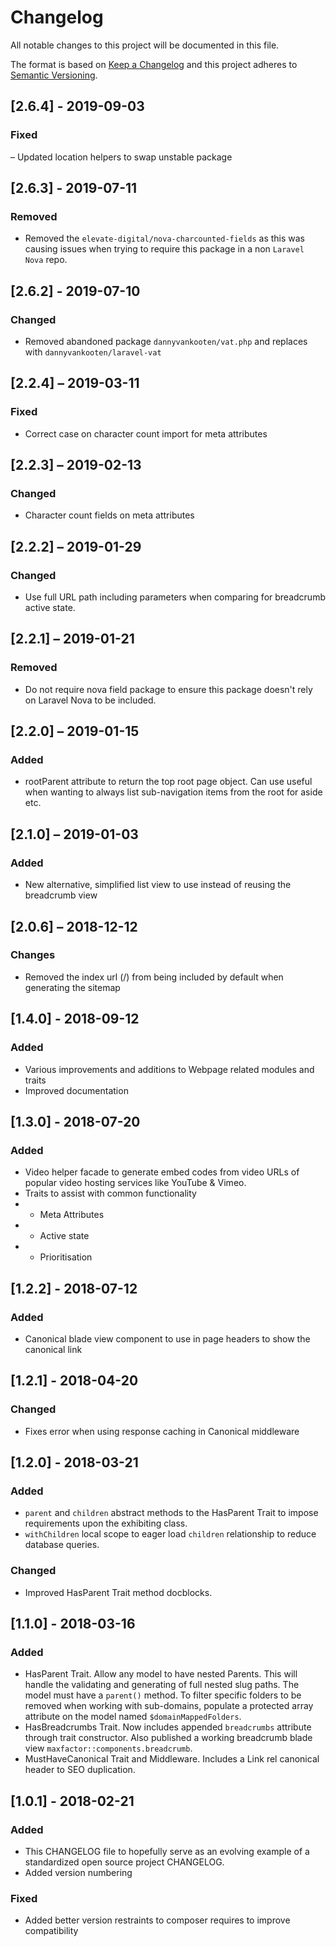 # Changelog

All notable changes to this project will be documented in this file.

The format is based on [Keep a Changelog](http://keepachangelog.com/en/1.0.0/)
and this project adheres to [Semantic Versioning](http://semver.org/spec/v2.0.0.html).

## [2.6.4] - 2019-09-03

### Fixed

– Updated location helpers to swap unstable package

## [2.6.3] - 2019-07-11

### Removed

- Removed the `elevate-digital/nova-charcounted-fields` as this was causing issues when trying to require this package in a non `Laravel Nova` repo.

## [2.6.2] - 2019-07-10

### Changed

- Removed abandoned package `dannyvankooten/vat.php` and replaces with `dannyvankooten/laravel-vat`

## [2.2.4] – 2019-03-11

### Fixed

- Correct case on character count import for meta attributes

## [2.2.3] – 2019-02-13

### Changed

- Character count fields on meta attributes

## [2.2.2] – 2019-01-29

### Changed

- Use full URL path including parameters when comparing for breadcrumb active state.

## [2.2.1] – 2019-01-21

### Removed

- Do not require nova field package to ensure this package doesn't rely on Laravel Nova to be included.

## [2.2.0] – 2019-01-15

### Added

- rootParent attribute to return the top root page object. Can use useful when wanting to always list sub-navigation items from the root for aside etc.

## [2.1.0] – 2019-01-03

### Added

- New alternative, simplified list view to use instead of reusing the breadcrumb view

## [2.0.6] – 2018-12-12

### Changes

- Removed the index url (/) from being included by default when generating the sitemap

## [1.4.0] - 2018-09-12

### Added

- Various improvements and additions to Webpage related modules and traits
- Improved documentation

## [1.3.0] - 2018-07-20

### Added

- Video helper facade to generate embed codes from video URLs of popular video hosting services like YouTube & Vimeo.
- Traits to assist with common functionality
- - Meta Attributes
- - Active state
- - Prioritisation

## [1.2.2] - 2018-07-12

### Added

- Canonical blade view component to use in page headers to show the canonical link

## [1.2.1] - 2018-04-20

### Changed

- Fixes error when using response caching in Canonical middleware

## [1.2.0] - 2018-03-21

### Added

- `parent` and `children` abstract methods to the HasParent Trait to impose requirements upon the exhibiting class.
- `withChildren` local scope to eager load `children` relationship to reduce database queries.

### Changed

- Improved HasParent Trait method docblocks.

## [1.1.0] - 2018-03-16

### Added

- HasParent Trait. Allow any model to have nested Parents. This will handle the validating and generating of full nested slug paths. The model must have a `parent()` method. To filter specific folders to be removed when working with sub-domains, populate a protected array attribute on the model named `$domainMappedFolders`.
- HasBreadcrumbs Trait. Now includes appended `breadcrumbs` attribute through trait constructor. Also published a working breadcrumb blade view `maxfactor::components.breadcrumb`.
- MustHaveCanonical Trait and Middleware. Includes a Link rel canonical header to SEO duplication.

## [1.0.1] - 2018-02-21

### Added

- This CHANGELOG file to hopefully serve as an evolving example of a
  standardized open source project CHANGELOG.
- Added version numbering

### Fixed

- Added better version restraints to composer requires to improve compatibility
